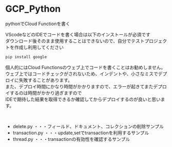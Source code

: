 # GCP_Python
pythonでCloud Functionを書く

VScodeなどのIDEでコードを書く場合は以下のインストールが必須です<br>
ダウンロード後そのまま使用することはできないので、自分でテストプロジェクトを作成し利用してください<br>

``` cmd
pip install google
```

個人的にはCloud Functionsのウェブ上でコードを書くことはお勧めしません。<br>
ウェブ上ではコードチェックがされないため、インデントや、小さなミスでデプロイに失敗することがあります。<br>
また、デプロイ時間にかなり時間がかかりますので、エラーが起きてまたデプロイするのは時間がかかり過ぎますので<br>
IDEで期待した結果を取得できるか確認してからデプロイするのが良いと思います。

<br>

- delete.py ・・・フィールド、ドキュメント、コレクションの削除サンプル
- transaction.py ・・・update,setでtransactionを利用するサンプル
- thread.py ・・・transactionの有効性を確認するサンプル
